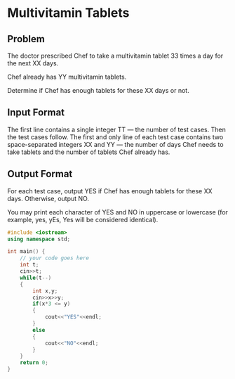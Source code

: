 # Multivitamin Tablets
## Problem
The doctor prescribed Chef to take a multivitamin tablet 33 times a day for the next XX days.

Chef already has YY multivitamin tablets.

Determine if Chef has enough tablets for these XX days or not.

## Input Format
The first line contains a single integer TT — the number of test cases. Then the test cases follow.
The first and only line of each test case contains two space-separated integers XX and YY — the number of days Chef needs to take tablets and the number of tablets Chef already has.
## Output Format
For each test case, output YES if Chef has enough tablets for these XX days. Otherwise, output NO.

You may print each character of YES and NO in uppercase or lowercase (for example, yes, yEs, Yes will be considered identical).
```cpp
#include <iostream>
using namespace std;

int main() {
	// your code goes here
	int t;
	cin>>t;
	while(t--)
	{
	    int x,y;
	    cin>>x>>y;
	    if(x*3 <= y)
	    {
	        cout<<"YES"<<endl;
	    }
	    else
	    {
	        cout<<"NO"<<endl;
	    }
	}
	return 0;
}
```